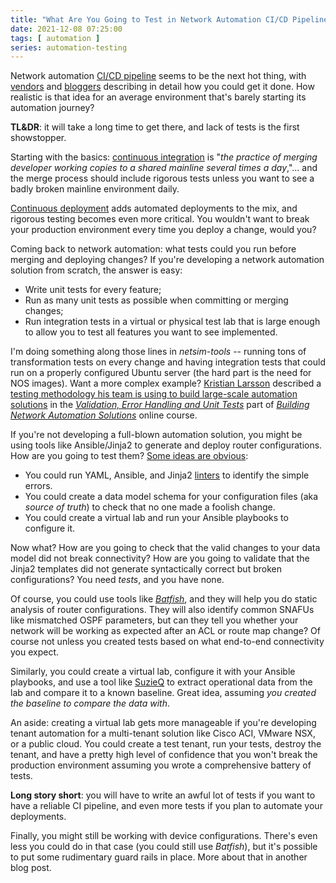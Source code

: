 ```yaml
---
title: "What Are You Going to Test in Network Automation CI/CD Pipeline?"
date: 2021-12-08 07:25:00
tags: [ automation ]
series: automation-testing
---
```

Network automation [CI/CD pipeline](https://en.wikipedia.org/wiki/CI/CD) seems to be the next hot thing, with [vendors](https://techfieldday.com/video/arista-next-generation-automation-architectures/) and [bloggers](https://juliopdx.com/2021/10/20/building-a-network-ci-cd-pipeline-part-1/) describing in detail how you could get it done. How realistic is that idea for an average environment that's barely starting its automation journey? 

**TL&DR**: it will take a long time to get there, and lack of tests is the first showstopper.
<!--more-->
Starting with the basics: [continuous integration](https://en.wikipedia.org/wiki/Continuous_integration) is "_the practice of merging developer working copies to a shared mainline several times a day_,"... and the merge process should include rigorous tests unless you want to see a badly broken mainline environment daily.

[Continuous deployment](https://en.wikipedia.org/wiki/Continuous_deployment) adds automated deployments to the mix, and rigorous testing becomes even more critical. You wouldn't want to break your production environment every time you deploy a change, would you?

Coming back to network automation: what tests could you run before merging and deploying changes? If you're developing a network automation solution from scratch, the answer is easy:

* Write unit tests for every feature;
* Run as many unit tests as possible when committing or merging changes;
* Run integration tests in a virtual or physical test lab that is large enough to allow you to test all features you want to see implemented.

I'm doing something along those lines in *netsim-tools* -- running tons of transformation tests on every change and having integration tests that could run on a properly configured Ubuntu server (the hard part is the need for NOS images). Want a more complex example? [Kristian Larsson](https://www.ipspace.net/Author:Kristian_Larsson) described a [testing methodology his team is using to build large-scale automation solutions](https://my.ipspace.net/bin/list?id=NetAutSol&module=5#M5S3C) in the *[Validation, Error Handling and Unit Tests](https://my.ipspace.net/bin/list?id=NetAutSol&module=5)* part of *[Building Network Automation Solutions](https://www.ipspace.net/Building_Network_Automation_Solutions)* online course.

If you're not developing a full-blown automation solution, you might be using tools like Ansible/Jinja2 to generate and deploy router configurations. How are you going to test them? [Some ideas are obvious](https://blog.ipspace.net/2020/10/validating-data-gitops-automation.html):

* You could run YAML, Ansible, and Jinja2 [linters](https://en.wikipedia.org/wiki/Lint_(software)) to identify the simple errors.
* You could create a data model schema for your configuration files (aka *source of truth*) to check that no one made a foolish change.
* You could create a virtual lab and run your Ansible playbooks to configure it.

Now what? How are you going to check that the valid changes to your data model did not break connectivity? How are you going to validate that the Jinja2 templates did not generate syntactically correct but broken configurations? You need *tests*, and you have none.

Of course, you could use tools like *[Batfish](https://www.batfish.org/)*, and they will help you do static analysis of router configurations. They will also identify common SNAFUs like mismatched OSPF parameters, but can they tell you whether your network will be working as expected after an ACL or route map change? Of course not unless you created tests based on what end-to-end connectivity you expect.

Similarly, you could create a virtual lab, configure it with your Ansible playbooks, and use a tool like [SuzieQ](https://suzieq.readthedocs.io/en/latest/) to extract operational data from the lab and compare it to a known baseline. Great idea, assuming *you created the baseline to compare the data with*.

An aside: creating a virtual lab gets more manageable if you're developing tenant automation for a multi-tenant solution like Cisco ACI, VMware NSX, or a public cloud. You could create a test tenant, run your tests, destroy the tenant, and have a pretty high level of confidence that you won't break the production environment assuming you wrote a comprehensive battery of tests.

**Long story short**: you will have to write an awful lot of tests if you want to have a reliable CI pipeline, and even more tests if you plan to automate your deployments.

Finally, you might still be working with device configurations. There's even less you could do in that case (you could still use *Batfish*), but it's possible to put some rudimentary guard rails in place. More about that in another blog post.
